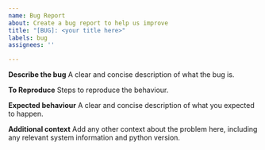```yaml
---
name: Bug Report
about: Create a bug report to help us improve
title: "[BUG]: <your title here>"
labels: bug
assignees: ''

---
```


**Describe the bug**
A clear and concise description of what the bug is.

**To Reproduce**
Steps to reproduce the behaviour.

**Expected behaviour**
A clear and concise description of what you expected to happen.

**Additional context**
Add any other context about the problem here, including any relevant system information and python version.
